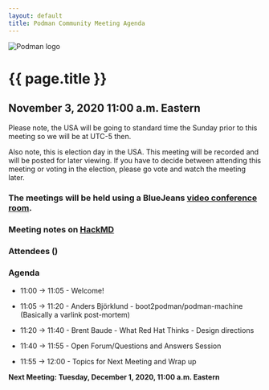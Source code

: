 ```yaml
---
layout: default
title: Podman Community Meeting Agenda
---
```


![Podman logo](../../../images/podman.svg)

# {{ page.title }}
## November 3, 2020 11:00 a.m. Eastern

Please note, the USA will be going to standard time the Sunday prior to this meeting so
we will be at UTC-5 then.

Also note, this is election day in the USA.  This meeting will be recorded and will be posted
for later viewing.  If you have to decide between attending this meeting or voting in the election,
please go vote and watch the meeting later.

### The meetings will be held using a BlueJeans [video conference room](https://bluejeans.com/796412039).

### Meeting notes on [HackMD](https://hackmd.io/fc1zraYdS0-klJ2KJcfC7w)

### Attendees ()

### Agenda

* 11:00 -> 11:05 - Welcome! 

* 11:05 -> 11:20 - Anders Björklund - boot2podman/podman-machine (Basically a varlink post-mortem)
 
* 11:20 -> 11:40 - Brent Baude - What Red Hat Thinks - Design directions 

* 11:40 -> 11:55 - Open Forum/Questions and Answers Session

* 11:55 -> 12:00 - Topics for Next Meeting and Wrap up

 **Next Meeting: Tuesday, December 1, 2020, 11:00 a.m. Eastern**
